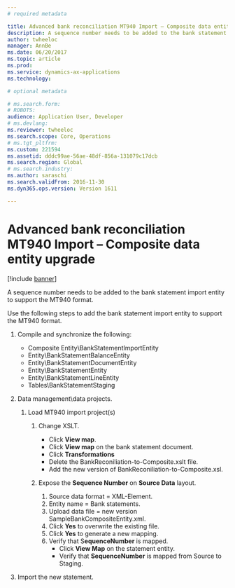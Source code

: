 ```yaml
---
# required metadata

title: Advanced bank reconciliation MT940 Import – Composite data entity upgrade
description: A sequence number needs to be added to the bank statement import entity to support the MT940 format. 
author: twheeloc
manager: AnnBe
ms.date: 06/20/2017
ms.topic: article
ms.prod: 
ms.service: dynamics-ax-applications
ms.technology: 

# optional metadata

# ms.search.form: 
# ROBOTS: 
audience: Application User, Developer
# ms.devlang: 
ms.reviewer: twheeloc
ms.search.scope: Core, Operations
# ms.tgt_pltfrm: 
ms.custom: 221594
ms.assetid: dddc99ae-56ae-48df-856a-131079c17dcb
ms.search.region: Global
# ms.search.industry: 
ms.author: saraschi
ms.search.validFrom: 2016-11-30
ms.dyn365.ops.version: Version 1611

---
```


# Advanced bank reconciliation MT940 Import – Composite data entity upgrade

[!include [banner](../includes/banner.md)]

A sequence number needs to be added to the bank statement import entity to support the MT940 format. 

Use the following steps to add the bank statement import entity to support the MT940 format.

1.  Compile and synchronize the following:
    -   Composite Entity\\BankStatementImportEntity
    -   Entity\\BankStatementBalanceEntity
    -   Entity\\BankStatementDocumentEntity
    -   Entity\\BankStatementEntity
    -   Entity\\BankStatementLineEntity
    -   Tables\\BankStatementStaging

2.  Data management\\data projects.
    1.  Load MT940 import project(s)
        1.  Change XSLT.
            -   Click **View map**.
            -   Click **View map** on the bank statement document.
            -   Click **Transformations**
            -   Delete the BankReconiliation-to-Composite.xslt file.
            -   Add the new version of BankReconiliation-to-Composite.xsl.

        2.  Expose the **Sequence Number** on **Source Data** layout.
            1.  Source data format = XML-Element.
            2.  Entity name = Bank statements.
            3.  Upload data file = new version SampleBankCompositeEntity.xml.
            4.  Click **Yes** to overwrite the existing file.
            5.  Click **Yes** to generate a new mapping.
            6.  Verify that S**equenceNumber** is mapped.
                -   Click **View Map** on the statement entity.
                -   Verify that **SequenceNumber** is mapped from Source to Staging.

3.  Import the new statement.




